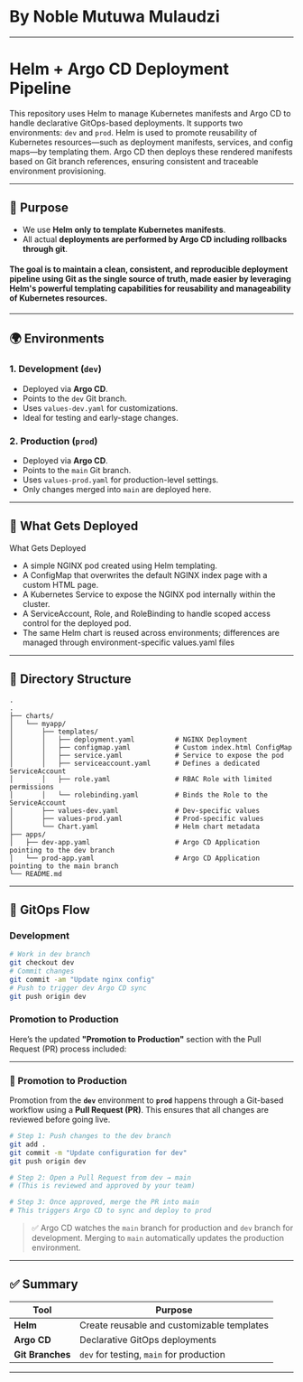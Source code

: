 # By Noble Mutuwa Mulaudzi 

---

# Helm + Argo CD Deployment Pipeline

This repository uses Helm to manage Kubernetes manifests and Argo CD to handle declarative GitOps-based deployments. It supports two environments: `dev` and `prod`. Helm is used to promote reusability of Kubernetes resources—such as deployment manifests, services, and config maps—by templating them. Argo CD then deploys these rendered manifests based on Git branch references, ensuring consistent and traceable environment provisioning.

---

## 🔧 Purpose

* We use **Helm only to template Kubernetes manifests**.
* All actual **deployments are performed by Argo CD including rollbacks through git**.


#### The goal is to maintain a clean, consistent, and reproducible deployment pipeline using Git as the single source of truth, made easier by leveraging Helm's powerful templating capabilities for reusability and manageability of Kubernetes resources.

---

## 🌍 Environments

### 1. **Development (`dev`)**

* Deployed via **Argo CD**.
* Points to the `dev` Git branch.
* Uses `values-dev.yaml` for customizations.
* Ideal for testing and early-stage changes.

### 2. **Production (`prod`)**

* Deployed via **Argo CD**.
* Points to the `main` Git branch.
* Uses `values-prod.yaml` for production-level settings.
* Only changes merged into `main` are deployed here.

---

## 🚀 What Gets Deployed

 What Gets Deployed
* A simple NGINX pod created using Helm templating.
* A ConfigMap that overwrites the default NGINX index page with a custom HTML page.
* A Kubernetes Service to expose the NGINX pod internally within the cluster.
* A ServiceAccount, Role, and RoleBinding to handle scoped access control for the deployed pod.
* The same Helm chart is reused across environments; differences are managed through environment-specific values.yaml files

---

## 📂 Directory Structure

```
.
.
├── charts/
│   └── myapp/
│       ├── templates/
│       │   ├── deployment.yaml          # NGINX Deployment
│       │   ├── configmap.yaml           # Custom index.html ConfigMap
│       │   ├── service.yaml             # Service to expose the pod
│       │   ├── serviceaccount.yaml      # Defines a dedicated ServiceAccount
│       │   ├── role.yaml                # RBAC Role with limited permissions
│       │   └── rolebinding.yaml         # Binds the Role to the ServiceAccount
│       ├── values-dev.yaml              # Dev-specific values
│       ├── values-prod.yaml             # Prod-specific values
│       └── Chart.yaml                   # Helm chart metadata
├── apps/
│   ├── dev-app.yaml                     # Argo CD Application pointing to the dev branch
│   └── prod-app.yaml                    # Argo CD Application pointing to the main branch
└── README.md

```

---

## 🔄 GitOps Flow

### Development

```bash
# Work in dev branch
git checkout dev
# Commit changes
git commit -am "Update nginx config"
# Push to trigger dev Argo CD sync
git push origin dev
```

### Promotion to Production

Here’s the updated **"Promotion to Production"** section with the Pull Request (PR) process included:

---

### 🚀 Promotion to Production

Promotion from the **`dev`** environment to **`prod`** happens through a Git-based workflow using a **Pull Request (PR)**. This ensures that all changes are reviewed before going live.

```bash
# Step 1: Push changes to the dev branch
git add .
git commit -m "Update configuration for dev"
git push origin dev

# Step 2: Open a Pull Request from dev → main
# (This is reviewed and approved by your team)

# Step 3: Once approved, merge the PR into main
# This triggers Argo CD to sync and deploy to prod
```

> ✅ Argo CD watches the `main` branch for production and `dev` branch for development. Merging to `main` automatically updates the production environment.




---

## ✅ Summary

| Tool             | Purpose                                    |
| ---------------- | ------------------------------------------ |
| **Helm**         | Create reusable and customizable templates |
| **Argo CD**      | Declarative GitOps deployments             |
| **Git Branches** | `dev` for testing, `main` for production   |

---



